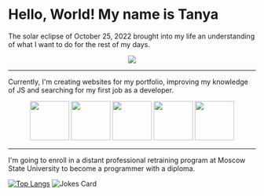 # Hello, World! My name is Tanya

The solar eclipse of October 25, 2022 brought into my life an understanding of what I want to do for the rest of my days.
<div align="center">
<img src="https://media.tenor.com/WetoplA2D2cAAAAC/orochi-onmyoji.gif" >
</div>

________________________________________
Currently, I'm creating websites for my portfolio, improving my knowledge of JS and searching for my first job as a developer.
<div align="center">
<img src="https://user-images.githubusercontent.com/74038190/238200426-29fd6286-4e7b-4d6c-818f-c4765d5e39a9.gif" width="80">
<img src="https://user-images.githubusercontent.com/74038190/238200428-67f477ed-6624-42da-99f0-1a7b1a16eecb.gif" width="80">
<img src="https://user-images.githubusercontent.com/74038190/212257454-16e3712e-945a-4ca2-b238-408ad0bf87e6.gif" width="80">
<img src="https://user-images.githubusercontent.com/74038190/212280805-9bcb336b-8c55-46a8-abf8-ff286ab55472.gif" width="80">
<img src="https://user-images.githubusercontent.com/74038190/212281775-b468df30-4edc-4bf8-a4ee-f52e1aaddc86.gif" width="80">
</div>

________________________________________

I'm going to enroll in a distant professional retraining program at Moscow State University to become a programmer with a diploma.

[![Top Langs](https://github-readme-stats.vercel.app/api/top-langs/?username=tuna0007&layout=compact)](https://github.com/tuna0007)
![Jokes Card](https://readme-jokes.vercel.app/api)
